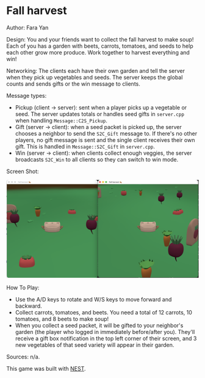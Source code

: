# Fall harvest

Author: Fara Yan

Design: You and your friends want to collect the fall harvest to make soup! Each of you has a garden with beets, carrots, tomatoes, and seeds to help each other grow more produce. Work together to harvest everything and win!

Networking: 
The clients each have their own garden and tell the server when they pick up vegetables and seeds. The server keeps the global counts and sends gifts or the win message to clients.

Message types:

- Pickup (client -> server): sent when a player picks up a vegetable or seed. The server updates totals or handles seed gifts in `server.cpp` when handling `Message::C2S_Pickup`.
- Gift (server -> client): when a seed packet is picked up, the server chooses a neighbor to send the `S2C_Gift` message to. If there's no other players, no gift message is sent and the single client receives their own gift. This is handled in `Message::S2C_Gift` in `server.cpp`.
- Win (server -> client): when clients collect enough veggies, the server broadcasts `S2C_Win` to all clients so they can switch to win mode.

Screen Shot:

![Screen Shot](screenshot.png)

How To Play:

- Use the A/D keys to rotate and W/S keys to move forward and backward.
- Collect carrots, tomatoes, and beets. You need a total of 12 carrots, 10 tomatoes, and 8 beets to make soup!
- When you collect a seed packet, it will be gifted to your neighbor's garden (the player who logged in immediately before/after you). They'll receive a gift box notification in the top left corner of their screen, and 3 new vegetables of that seed variety will appear in their garden.

Sources: n/a.

This game was built with [NEST](NEST.md).

